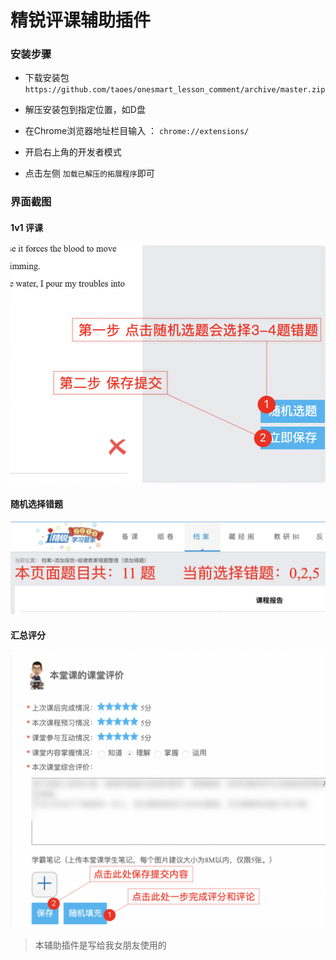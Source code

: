 # 精锐评课辅助插件

### 安装步骤

+ 下载安装包 `https://github.com/taoes/onesmart_lesson_comment/archive/master.zip`
+ 解压安装包到指定位置，如D盘

+ 在Chrome浏览器地址栏目输入 ： `chrome://extensions/`
+ 开启右上角的开发者模式
+ 点击左侧 `加载已解压的拓展程序`即可


### 界面截图

#### 1v1 评课

![](./img/1v1.png)


#### 随机选择错题
![](./img/error.jpg)


#### 汇总评分
![](./img/summary.png)


> 本辅助插件是写给我女朋友使用的


